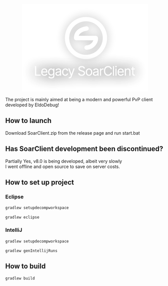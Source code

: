 <p align="center"><img src="/.github/Resources/logo.png" alt="Legacy SoarClient" title="Legacy SoarClient"></p>
The project is mainly aimed at being a modern and powerful PvP client developed by EldoDebug!

## How to launch
Download SoarClient.zip from the release page and run start.bat

## Has SoarClient development been discontinued?
Partially Yes, v8.0 is being developed, albeit very slowly  
I went offline and open source to save on server costs.

## How to set up project
### Eclipse
```
gradlew setupdecompworkspace
```
```
gradlew eclipse
```

### IntelliJ
```
gradlew setupdecompworkspace
```
```
gradlew genIntellijRuns
```

## How to build
```
gradlew build
```
